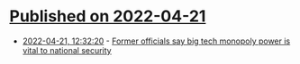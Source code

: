 # [Published on 2022-04-21](index.md)

* [2022-04-21, 12:32:20](https://news.ycombinator.com/item?id=31108570) - [Former officials say big tech monopoly power is vital to national security](https://greenwald.substack.com/p/former-intelligence-officials-citing)

